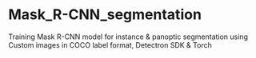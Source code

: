 # Mask_R-CNN_segmentation
Training Mask R-CNN model for instance &amp; panoptic segmentation using Custom images in COCO label format, Detectron SDK &amp; Torch
